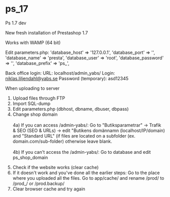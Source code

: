 # ps_17
Ps 1.7 dev

New fresh installation of Prestashop 1.7

Works with WAMP (64 bit)

Edit parameters.php:
    'database_host' => '127.0.0.1',
    'database_port' => '',
    'database_name' => 'presta',
    'database_user' => 'root',
    'database_password' => '',
    'database_prefix' => 'ps_',

Back office login:
URL: localhost/admin_yabs/
Login:                niklas.liljendahl@yabs.se
Password (temporary): asd12345 

When uploading to server
1. Upload files through FTP
2. Import SQL-dump
3. Edit parameters.php (dbhost, dbname, dbuser, dbpass)
4. Change shop domain <br />
<br />4a) If you can access /admin-yabs/: 
Go to "Butiksparametrar" -> Trafik & SEO (SEO & URLs) -> edit "Butikens domännamn (localhost/IP/domain) and "Standard URL" (if files are located on a subfolder (ex. domain.com/sub-folder) otherwise leave blank.<br />
<br />4b) If you can't access the /admin-yabs/: 
Go to database and edit ps_shop_domain
5) Check if the website works (clear cache)
6) If it doesn't work and you've done all the earlier steps: Go to the place where you uploaded all the files. Go to app/cache/ and rename /prod/ to /prod_/ or /prod.backup/
7) Clear browser cache and try again
